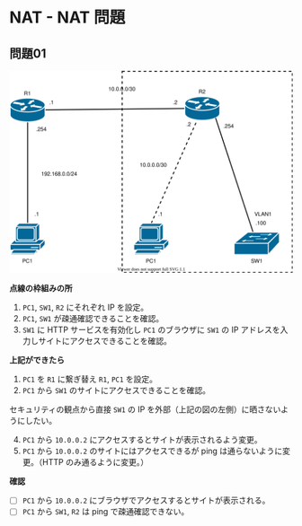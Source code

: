 # NAT - NAT 問題

## 問題01

![](fig/nat01.drawio.svg)

**点線の枠組みの所**

1. `PC1`, `SW1`, `R2` にそれぞれ IP を設定。
2. `PC1`, `SW1` が疎通確認できることを確認。
3. `SW1` に HTTP サービスを有効化し `PC1` のブラウザに `SW1` の IP アドレスを入力しサイトにアクセスできることを確認。

**上記ができたら**

1. `PC1` を `R1` に繋ぎ替え `R1`, `PC1` を設定。 
2. `PC1` から `SW1` のサイトにアクセスできることを確認。

セキュリティの観点から直接 `SW1` の IP を外部（上記の図の左側）に晒さないようにしたい。

4. `PC1` から `10.0.0.2` にアクセスするとサイトが表示されるよう変更。
5. `PC1` から `10.0.0.2` のサイトにはアクセスできるが ping は通らないように変更。（HTTP のみ通るように変更。）

**確認**

* [ ] `PC1` から `10.0.0.2` にブラウザでアクセスするとサイトが表示される。
* [ ] `PC1` から `SW1`, `R2` は ping で疎通確認できない。
